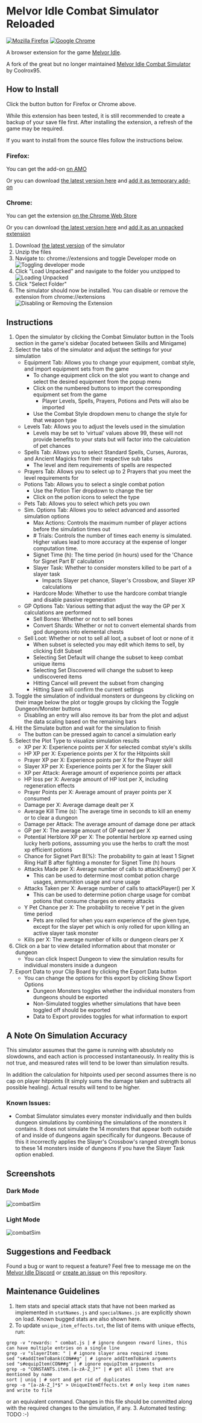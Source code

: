 # Melvor Idle Combat Simulator Reloaded
[![Mozilla Firefox](https://img.shields.io/amo/v/combat-simulator-reloaded?label=Get%20CSR%20for%20Firefox&logo=firefox)](https://addons.mozilla.org/en-US/firefox/addon/combat-simulator-reloaded/)
[![Google Chrome](https://img.shields.io/chrome-web-store/v/cgggfndkphggbgeimpplooflemnfndok?label=Get%20CSR%20for%20Chrome&logo=Google%20Chrome)](https://chrome.google.com/webstore/detail/melvor-idle-combat-simula/cgggfndkphggbgeimpplooflemnfndok)

A browser extension for the game [Melvor Idle](http://www.melvoridle.com/).

A fork of the great but no longer maintained [Melvor Idle Combat Simulator](https://github.com/coolrox95/Melvor-Idle-Combat-Simulator) by Coolrox95.

## How to Install
Click the button button for Firefox or Chrome above.

While this extension has been tested, it is still recommended to create a backup of your save file first.
After installing the extension, a refresh of the game may be required.

If you want to install from the source files follow the instructions below.

### Firefox:
You can get the add-on [on AMO](https://addons.mozilla.org/en-US/firefox/addon/combat-simulator-reloaded/)

Or you can download [the latest version here](/../../releases/latest) and [add it as temporary add-on](https://www.youtube.com/watch?v=J7el77F1ckg)

### Chrome:
You can get the extension [on the Chrome Web Store](https://chrome.google.com/webstore/detail/melvor-idle-combat-simula/cgggfndkphggbgeimpplooflemnfndok)

Or you can download [the latest version here](/../../releases/latest) and [add it as an unpacked extension](https://developer.chrome.com/extensions/getstarted)
1. Download [the latest version](/../../releases/latest) of the simulator
2. Unzip the files
3. Navigate to: chrome://extensions and toggle Developer mode on
![Toggling developer mode](Media/chromeInstall1.png)
4. Click "Load Unpacked" and navigate to the folder you unzipped to
![Loading Unpacked](Media/chromeInstall2.png)
5. Click "Select Folder"
6. The simulator should now be installed. You can disable or remove the extension from chrome://extensions
![Disabling or Removing the Extension](Media/chromeInstall3.png)

## Instructions
1. Open the simulator by clicking the Combat Simulator button in the Tools section in the game's sidebar (located between Skills and Minigame)
2. Select the tabs of the simulator and adjust the settings for your simulation
    - Equipment Tab: Allows you to change your equipment, combat style, and import equipment sets from the game
        - To change equipment click on the slot you want to change and select the desired equipment from the popup menu
        - Click on the numbered buttons to import the corresponding equipment set from the game
            - Player Levels, Spells, Prayers, Potions and Pets will also be imported
        - Use the Combat Style dropdown menu to change the style for that weapon type
    - Levels Tab: Allows you to adjust the levels used in the simulation
        - Levels may be set to 'virtual' values above 99, these will not provide benefits to your stats but will factor into the calculation of pet chances
    - Spells Tab: Allows you to select Standard Spells, Curses, Auroras, and Ancient Magicks from their respective sub tabs
        - The level and item requirements of spells are respected
    - Prayers Tab: Allows you to select up to 2 Prayers that you meet the level requirements for
    - Potions Tab: Allows you to select a single combat potion
        - Use the Potion Tier dropdown to change the tier
        - Click on the potion icons to select the type
    - Pets Tab: Allows you to select which pets you own
    - Sim. Options Tab: Allows you to select advanced and assorted simulation options
        - Max Actions: Controls the maximum number of player actions before the simulation times out
        - \# Trials: Controls the number of times each enemy is simulated. Higher values lead to more accuracy at the expense of longer computation time.
        - Signet Time (h): The time period (in hours) used for the 'Chance for Signet Part B' calculation
        - Slayer Task: Whether to consider monsters killed to be part of a slayer task
            - Impacts Slayer pet chance, Slayer's Crossbow, and Slayer XP calculations
        - Hardcore Mode: Whether to use the hardcore combat triangle and disable passive regeneration
    - GP Options Tab: Various setting that adjust the way the GP per X calculations are performed
        - Sell Bones: Whether or not to sell bones
        - Convert Shards: Whether or not to convert elemental shards from god dungeons into elemental chests
     - Sell Loot: Whether or not to sell all loot, a subset of loot or none of it
        - When subset is selected you may edit which items to sell, by clicking Edit Subset
        - Selecting Set Default will change the subset to keep combat unique items
        - Selecting Set Discovered will change the subset to keep undiscovered items
        - Hitting Cancel will prevent the subset from changing
        - Hitting Save will confirm the current settings
3. Toggle the simulation of individual monsters or dungeons by clicking on their image below the plot or toggle groups by clicking the Toggle Dungeon/Monster buttons
    - Disabling an entry will also remove its bar from the plot and adjust the data scaling based on the remaining bars
4. Hit the Simulate button and wait for the simulation to finish
    - The button can be pressed again to cancel a simulation early
5. Select the Plot Type to visualize simulation results
    - XP per X: Experience points per X for selected combat style's skills
    - HP XP per X: Experience points per X for the Hitpoints skill
    - Prayer XP per X: Experience points per X for the Prayer skill
    - Slayer XP per X: Experience points per X for the Slayer skill
    - XP per Attack: Average amount of experience points per attack
    - HP loss per X: Average amount of HP lost per X, including regeneration effects
    - Prayer Points per X: Average amount of prayer points per X consumed
    - Damage per X: Average damage dealt per X
    - Average Kill Time (s): The average time in seconds to kill an enemy or to clear a dungeon
    - Damage per Attack: The average amount of damage done per attack
    - GP per X: The average amount of GP earned per X
    - Potential Herblore XP per X: The potential herblore xp earned using lucky herb potions, asssuming you use the herbs to craft the most xp efficient potions
    - Chance for Signet Part B(%): The probability to gain at least 1 Signet Ring Half B after fighting a monster for Signet Time (h) hours
    - Attacks Made per X: Average number of calls to attackEnemy() per X
        - This can be used to determine most combat potion charge usages, ammunition usage and rune usage
    - Attacks Taken per X: Average number of calls to attackPlayer() per X
        - This can be used to determine potion charge usage for combat potions that consume charges on enemy attacks
    - Y Pet Chance per X: The probability to receive Y pet in the given time period
        - Pets are rolled for when you earn experience of the given type, except for the slayer pet which is only rolled for upon killing an active slayer task monster
    - Kills per X: The average number of kills or dungeon clears per X
6. Click on a bar to view detailed information about that monster or dungeon
    - You can click Inspect Dungeon to view the simulation results for individual monsters inside a dungeon
7. Export Data to your Clip Board by clicking the Export Data button
    - You can change the options for this export by clicking Show Export Options
        - Dungeon Monsters toggles whether the individual monsters from dungeons should be exported
        - Non-Simulated toggles whether simulations that have been toggled off should be exported
        - Data to Export provides toggles for what information to export

## A Note On Simulation Accuracy
This simulator assumes that the game is running with absolutely no slowdowns, and each action is proccessed instantaneously. In reality this is not true, and measured rates will tend to be lower than simulation results.

In addition the calculation for hitpoints used per second assumes there is no cap on player hitpoints (It simply sums the damage taken and subtracts all possible healing). Actual results will tend to be higher.

### Known Issues:
- Combat Simulator simulates every monster individually and then builds dungeon simulations by combining the simulations of the monsters it contains. It does not simulate the 14 monsters that appear both outside of and inside of dungeons again specifically for dungeons. Because of this it incorrectly applies the Slayer's Crossbow's ranged strength bonus to these 14 monsters inside of dungeons if you have the Slayer Task option enabled.

## Screenshots
### Dark Mode
![combatSim](Media/darkMode.png)
### Light Mode
![combatSim](Media/lightMode.png)

## Suggestions and Feedback
Found a bug or want to request a feature?
Feel free to message me on the [Melvor Idle Discord](https://discord.gg/TWDT7PM) or [create an issue](/../../issues) on this repository.

## Maintenance Guidelines
1. Item stats and special attack stats that have not been marked as implemented in `statNames.js` and `specialNames.js` are explicitly shown on load. Known bugged stats are also shown here.
2. To update `unique_item_effects.txt`, the list of items with unique effects, run:
```
grep -v "rewards: " combat.js | # ignore dungeon reward lines, this can have multiple entries on a single line
grep -v "slayerItem: " | # ignore slayer area required items
sed "s#addItemToBank(CON##g" | # ignore addItemToBank arguments
sed "s#equipItem(CON##g" | # ignore equipItem arguments
grep -o "CONSTANTS.item.[a-zA-Z_]*" | # get all items that are mentioned by name
sort | uniq | # sort and get rid of duplicates
grep -o "[a-zA-Z_]*$" > UniqueItemEffects.txt # only keep item names and write to file
```
or an equivalent command. Changes in this file should be committed along with the required changes to the simulation, if any.
3. Automated testing: TODO :-)
